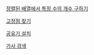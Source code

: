 
[정렬된 배열에서 특정 수의 개수 구하기](https://github.com/CodingTest-Organization/This_is_CodingTest_Repository/blob/master/CHAPTER%2015%20%EC%9D%B4%EC%A7%84%20%ED%83%90%EC%83%89%20%EB%AC%B8%EC%A0%9C/%EC%A0%95%EB%A0%AC%EB%90%9C%20%EB%B0%B0%EC%97%B4%EC%97%90%EC%84%9C%20%ED%8A%B9%EC%A0%95%20%EC%88%98%EC%9D%98%20%EA%B0%9C%EC%88%98%20%EA%B5%AC%ED%95%98%EA%B8%B0.md)

[고정점 찾기](https://github.com/CodingTest-Organization/This_is_CodingTest_Repository/blob/master/CHAPTER%2015%20%EC%9D%B4%EC%A7%84%20%ED%83%90%EC%83%89%20%EB%AC%B8%EC%A0%9C/%EA%B3%A0%EC%A0%95%EC%A0%90%20%EC%B0%BE%EA%B8%B0.md)

[공유기 설치](https://www.acmicpc.net/problem/2110)

[가사 검색](https://programmers.co.kr/learn/courses/30/lessons/60060)
